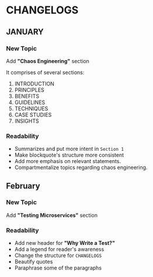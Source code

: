 # CHANGELOGS

## JANUARY

### New Topic
Add **"Chaos Engineering"** section 

It comprises of several sections:
1. INTRODUCTION
2. PRINCIPLES
3. BENEFITS
4. GUIDELINES
6. TECHNIQUES
7. CASE STUDIES
8. INSIGHTS

### Readability
- Summarizes and put more intent in `Section 1`
- Make blockquote's structure more consistent
- Add more emphasis on relevant statements.
- Compartmentalize topics regarding chaos engineering.

## February

### New Topic
Add **"Testing Microservices"** section

### Readability
- Add new header for **"Why Write a Test?"**
- Add a legend for reader's awareness
- Change the structure for `CHANGELOGS`
- Beautify quotes
- Paraphrase some of the paragraphs